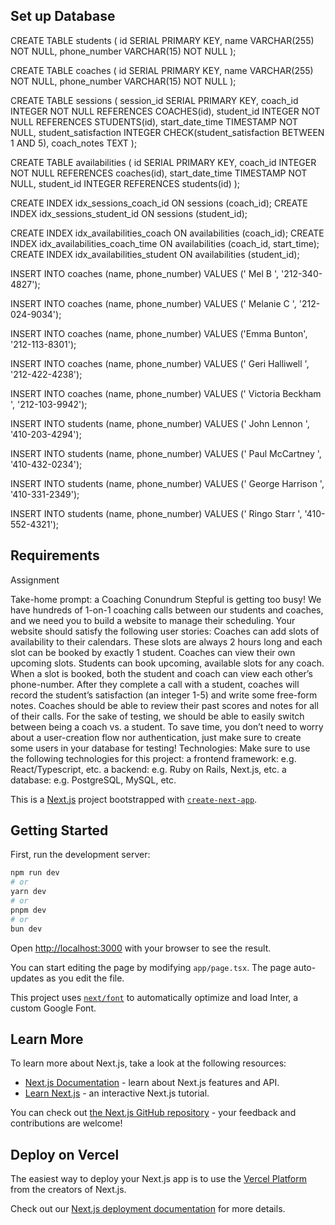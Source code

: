 ## Set up Database

CREATE TABLE students (
    id SERIAL PRIMARY KEY,
    name VARCHAR(255) NOT NULL,
    phone_number VARCHAR(15) NOT NULL
);

CREATE TABLE coaches (
    id SERIAL PRIMARY KEY,
    name VARCHAR(255) NOT NULL,
    phone_number VARCHAR(15) NOT NULL
);

CREATE TABLE sessions (
    session_id SERIAL PRIMARY KEY,
    coach_id INTEGER NOT NULL REFERENCES COACHES(id),
    student_id INTEGER NOT NULL REFERENCES STUDENTS(id),
    start_date_time TIMESTAMP NOT NULL,
    student_satisfaction INTEGER CHECK(student_satisfaction BETWEEN 1 AND 5),
    coach_notes TEXT
);

CREATE TABLE availabilities (
    id SERIAL PRIMARY KEY,
    coach_id INTEGER NOT NULL REFERENCES coaches(id),
    start_date_time TIMESTAMP NOT NULL,
    student_id INTEGER REFERENCES students(id)
);



CREATE INDEX idx_sessions_coach_id ON sessions (coach_id);
CREATE INDEX idx_sessions_student_id ON sessions (student_id);

CREATE INDEX idx_availabilities_coach ON availabilities (coach_id);
CREATE INDEX idx_availabilities_coach_time ON availabilities (coach_id, start_time);
CREATE INDEX idx_availabilities_student ON availabilities (student_id);



INSERT INTO coaches (name, phone_number)
VALUES ('
Mel B
', '212-340-4827');

INSERT INTO coaches (name, phone_number)
VALUES ('
Melanie C
', '212-024-9034');

INSERT INTO coaches (name, phone_number)
VALUES ('Emma Bunton', '212-113-8301');

INSERT INTO coaches (name, phone_number)
VALUES ('
Geri Halliwell
', '212-422-4238');

INSERT INTO coaches (name, phone_number)
VALUES ('
Victoria Beckham 
', '212-103-9942');


INSERT INTO students (name, phone_number)
VALUES ('
John Lennon
', '410-203-4294');

INSERT INTO students (name, phone_number)
VALUES ('
Paul McCartney
', '410-432-0234');

INSERT INTO students (name, phone_number)
VALUES ('
George Harrison
', '410-331-2349');

INSERT INTO students (name, phone_number)
VALUES ('
Ringo Starr
', '410-552-4321');


## Requirements

Assignment

Take-home prompt: a Coaching Conundrum
Stepful is getting too busy! We have hundreds of 1-on-1 coaching calls between our students and coaches, and we need you to build a website to manage their scheduling.
Your website should satisfy the following user stories:
Coaches can add slots of availability to their calendars. These slots are always 2 hours long and each slot can be booked by exactly 1 student.
Coaches can view their own upcoming slots.
Students can book upcoming, available slots for any coach.
When a slot is booked, both the student and coach can view each other’s phone-number.
After they complete a call with a student, coaches will record the student’s satisfaction (an integer 1-5) and write some free-form notes.
Coaches should be able to review their past scores and notes for all of their calls.
For the sake of testing, we should be able to easily switch between being a coach vs. a student.
To save time, you don’t need to worry about a user-creation flow nor authentication, just make sure to create some users in your database for testing!
Technologies:
Make sure to use the following technologies for this project:
a frontend framework: e.g. React/Typescript, etc.
a backend: e.g. Ruby on Rails, Next.js, etc.
a database: e.g. PostgreSQL, MySQL, etc.



This is a [Next.js](https://nextjs.org/) project bootstrapped with [`create-next-app`](https://github.com/vercel/next.js/tree/canary/packages/create-next-app).

## Getting Started

First, run the development server:

```bash
npm run dev
# or
yarn dev
# or
pnpm dev
# or
bun dev
```

Open [http://localhost:3000](http://localhost:3000) with your browser to see the result.

You can start editing the page by modifying `app/page.tsx`. The page auto-updates as you edit the file.

This project uses [`next/font`](https://nextjs.org/docs/basic-features/font-optimization) to automatically optimize and load Inter, a custom Google Font.

## Learn More

To learn more about Next.js, take a look at the following resources:

- [Next.js Documentation](https://nextjs.org/docs) - learn about Next.js features and API.
- [Learn Next.js](https://nextjs.org/learn) - an interactive Next.js tutorial.

You can check out [the Next.js GitHub repository](https://github.com/vercel/next.js/) - your feedback and contributions are welcome!

## Deploy on Vercel

The easiest way to deploy your Next.js app is to use the [Vercel Platform](https://vercel.com/new?utm_medium=default-template&filter=next.js&utm_source=create-next-app&utm_campaign=create-next-app-readme) from the creators of Next.js.

Check out our [Next.js deployment documentation](https://nextjs.org/docs/deployment) for more details.
